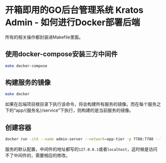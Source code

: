 # 开箱即用的GO后台管理系统 Kratos Admin - 如何进行Docker部署后端

所有的相关操作都封装进Makefile里面。

## 使用docker-compose安装三方中间件

```bash
make docker-compose
```

## 构建服务的镜像

```bash
make docker
```

如果在后端项目根目录下执行该命令，将会构建所有服务的镜像。而在每个服务之下的“app/{服务名}/service”下执行，则构建的是当前服务的镜像。

## 创建容器

```bash
docker run -itd --name admin-server --network=app-tier -p 7788:7788 --link postgres --link redis --link consul kratos-admin/admin-service:latest
```

服务的默认配置，中间件的地址都写的`127.0.0.1`或者`localhost`，这时候是访问不了中间件的，需要相应的修改。

